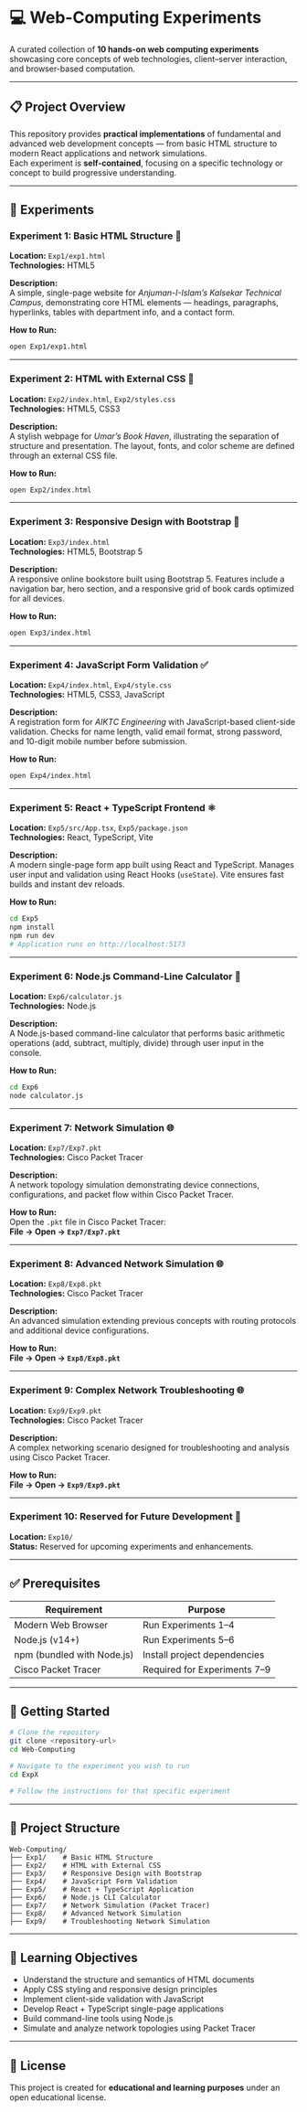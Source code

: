 # 💻 Web-Computing Experiments  
A curated collection of **10 hands-on web computing experiments** showcasing core concepts of web technologies, client–server interaction, and browser-based computation.

---

## 📋 Project Overview  
This repository provides **practical implementations** of fundamental and advanced web development concepts — from basic HTML structure to modern React applications and network simulations.  
Each experiment is **self-contained**, focusing on a specific technology or concept to build progressive understanding.

---

## 🧪 Experiments

### **Experiment 1: Basic HTML Structure 📄**  
**Location:** `Exp1/exp1.html`  
**Technologies:** HTML5  

**Description:**  
A simple, single-page website for *Anjuman-I-Islam’s Kalsekar Technical Campus*, demonstrating core HTML elements — headings, paragraphs, hyperlinks, tables with department info, and a contact form.

**How to Run:**  
```bash
open Exp1/exp1.html
```

---

### **Experiment 2: HTML with External CSS 🎨**  
**Location:** `Exp2/index.html`, `Exp2/styles.css`  
**Technologies:** HTML5, CSS3  

**Description:**  
A stylish webpage for *Umar’s Book Haven*, illustrating the separation of structure and presentation. The layout, fonts, and color scheme are defined through an external CSS file.

**How to Run:**  
```bash
open Exp2/index.html
```

---

### **Experiment 3: Responsive Design with Bootstrap 📱**  
**Location:** `Exp3/index.html`  
**Technologies:** HTML5, Bootstrap 5  

**Description:**  
A responsive online bookstore built using Bootstrap 5. Features include a navigation bar, hero section, and a responsive grid of book cards optimized for all devices.

**How to Run:**  
```bash
open Exp3/index.html
```

---

### **Experiment 4: JavaScript Form Validation ✅**  
**Location:** `Exp4/index.html`, `Exp4/style.css`  
**Technologies:** HTML5, CSS3, JavaScript  

**Description:**  
A registration form for *AIKTC Engineering* with JavaScript-based client-side validation. Checks for name length, valid email format, strong password, and 10-digit mobile number before submission.

**How to Run:**  
```bash
open Exp4/index.html
```

---

### **Experiment 5: React + TypeScript Frontend ⚛️**  
**Location:** `Exp5/src/App.tsx`, `Exp5/package.json`  
**Technologies:** React, TypeScript, Vite  

**Description:**  
A modern single-page form app built using React and TypeScript. Manages user input and validation using React Hooks (`useState`). Vite ensures fast builds and instant dev reloads.

**How to Run:**  
```bash
cd Exp5
npm install
npm run dev
# Application runs on http://localhost:5173
```

---

### **Experiment 6: Node.js Command-Line Calculator 🧮**  
**Location:** `Exp6/calculator.js`  
**Technologies:** Node.js  

**Description:**  
A Node.js-based command-line calculator that performs basic arithmetic operations (add, subtract, multiply, divide) through user input in the console.

**How to Run:**  
```bash
cd Exp6
node calculator.js
```

---

### **Experiment 7: Network Simulation 🌐**  
**Location:** `Exp7/Exp7.pkt`  
**Technologies:** Cisco Packet Tracer  

**Description:**  
A network topology simulation demonstrating device connections, configurations, and packet flow within Cisco Packet Tracer.

**How to Run:**  
Open the `.pkt` file in Cisco Packet Tracer:  
**File → Open → `Exp7/Exp7.pkt`**

---

### **Experiment 8: Advanced Network Simulation 🌐**  
**Location:** `Exp8/Exp8.pkt`  
**Technologies:** Cisco Packet Tracer  

**Description:**  
An advanced simulation extending previous concepts with routing protocols and additional device configurations.

**How to Run:**  
**File → Open → `Exp8/Exp8.pkt`**

---

### **Experiment 9: Complex Network Troubleshooting 🌐**  
**Location:** `Exp9/Exp9.pkt`  
**Technologies:** Cisco Packet Tracer  

**Description:**  
A complex networking scenario designed for troubleshooting and analysis using Cisco Packet Tracer.

**How to Run:**  
**File → Open → `Exp9/Exp9.pkt`**

---

### **Experiment 10: Reserved for Future Development 🚧**  
**Location:** `Exp10/`  
**Status:** Reserved for upcoming experiments and enhancements.

---

## ✅ Prerequisites  
| Requirement | Purpose |
|--------------|----------|
| Modern Web Browser | Run Experiments 1–4 |
| Node.js (v14+) | Run Experiments 5–6 |
| npm (bundled with Node.js) | Install project dependencies |
| Cisco Packet Tracer | Required for Experiments 7–9 |

---

## 🚀 Getting Started  
```bash
# Clone the repository
git clone <repository-url>
cd Web-Computing

# Navigate to the experiment you wish to run
cd ExpX

# Follow the instructions for that specific experiment
```

---

## 📂 Project Structure  
```
Web-Computing/
├── Exp1/    # Basic HTML Structure
├── Exp2/    # HTML with External CSS
├── Exp3/    # Responsive Design with Bootstrap
├── Exp4/    # JavaScript Form Validation
├── Exp5/    # React + TypeScript Application
├── Exp6/    # Node.js CLI Calculator
├── Exp7/    # Network Simulation (Packet Tracer)
├── Exp8/    # Advanced Network Simulation
├── Exp9/    # Troubleshooting Network Simulation

```

---

## 🎯 Learning Objectives  
- Understand the structure and semantics of HTML documents  
- Apply CSS styling and responsive design principles  
- Implement client-side validation with JavaScript  
- Develop React + TypeScript single-page applications  
- Build command-line tools using Node.js  
- Simulate and analyze network topologies using Packet Tracer  

---

## 📝 License  
This project is created for **educational and learning purposes** under an open educational license.
